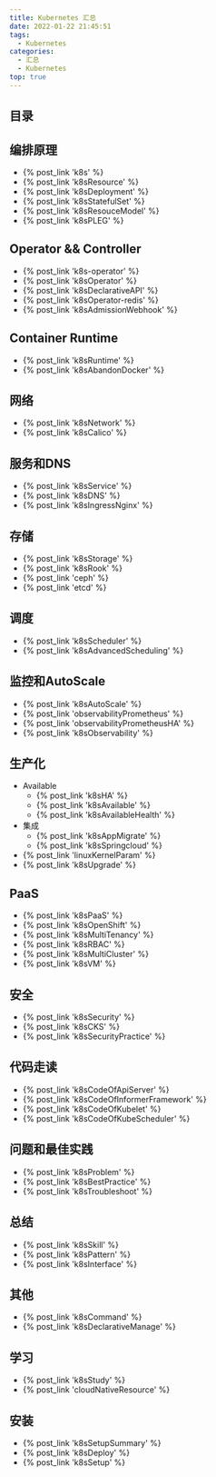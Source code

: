 ```yaml
---
title: Kubernetes 汇总
date: 2022-01-22 21:45:51
tags:
  - Kubernetes
categories: 
  - 汇总
  - Kubernetes
top: true  
---
```


<p></p>
<!-- more -->

## 目录
<!-- toc -->

## 编排原理 
+ {% post_link 'k8s' %} 
+ {% post_link 'k8sResource' %} 
+ {% post_link 'k8sDeployment' %} 
+ {% post_link 'k8sStatefulSet' %} 
+ {% post_link 'k8sResouceModel' %} 
+ {% post_link 'k8sPLEG' %} 

## Operator && Controller
+ {% post_link 'k8s-operator' %} 
+ {% post_link 'k8sOperator' %} 
+ {% post_link 'k8sDeclarativeAPI' %} 
+ {% post_link 'k8sOperator-redis' %}
+ {% post_link 'k8sAdmissionWebhook' %} 

## Container Runtime
+ {% post_link 'k8sRuntime' %} 
+ {% post_link 'k8sAbandonDocker' %} 

## 网络
+ {% post_link 'k8sNetwork' %} 
+ {% post_link 'k8sCalico' %} 

## 服务和DNS
+ {% post_link 'k8sService' %} 
+ {% post_link 'k8sDNS' %} 
+ {% post_link 'k8sIngressNginx' %} 

## 存储 
+ {% post_link 'k8sStorage' %} 
+ {% post_link 'k8sRook' %} 
+ {% post_link 'ceph' %} 
+ {% post_link 'etcd' %} 

## 调度
+ {% post_link 'k8sScheduler' %} 
+ {% post_link 'k8sAdvancedScheduling' %} 

## 监控和AutoScale
+ {% post_link 'k8sAutoScale' %} 
+ {% post_link 'observabilityPrometheus' %} 
+ {% post_link 'observabilityPrometheusHA' %} 
+ {% post_link 'k8sObservability' %} 

## 生产化
+ Available
    + {% post_link 'k8sHA' %} 
    + {% post_link 'k8sAvailable' %} 
    + {% post_link 'k8sAvailableHealth' %} 
+ 集成 
    + {% post_link 'k8sAppMigrate' %} 
    + {% post_link 'k8sSpringcloud' %}  
+ {% post_link 'linuxKernelParam' %} 
+ {% post_link 'k8sUpgrade' %} 


## PaaS 
+ {% post_link 'k8sPaaS' %} 
+ {% post_link 'k8sOpenShift' %} 
+ {% post_link 'k8sMultiTenancy' %} 
+ {% post_link 'k8sRBAC' %} 
+ {% post_link 'k8sMultiCluster' %} 
+ {% post_link 'k8sVM' %} 

## 安全
+ {% post_link 'k8sSecurity' %} 
+ {% post_link 'k8sCKS' %} 
+ {% post_link 'k8sSecurityPractice' %} 

## 代码走读
+ {% post_link 'k8sCodeOfApiServer' %} 
+ {% post_link 'k8sCodeOfInformerFramework' %} 
+ {% post_link 'k8sCodeOfKubelet' %} 
+ {% post_link 'k8sCodeOfKubeScheduler' %} 

## 问题和最佳实践
+ {% post_link 'k8sProblem' %} 
+ {% post_link 'k8sBestPractice' %} 
+ {% post_link 'k8sTroubleshoot' %} 

## 总结
+ {% post_link 'k8sSkill' %} 
+ {% post_link 'k8sPattern' %} 
+ {% post_link 'k8sInterface' %} 

## 其他
+ {% post_link 'k8sCommand' %} 
+ {% post_link 'k8sDeclarativeManage' %} 

## 学习
+ {% post_link 'k8sStudy' %} 
+ {% post_link 'cloudNativeResource' %} 

## 安装
+ {% post_link 'k8sSetupSummary' %} 
+ {% post_link 'k8sDeploy' %} 
+ {% post_link 'k8sSetup' %} 

  
